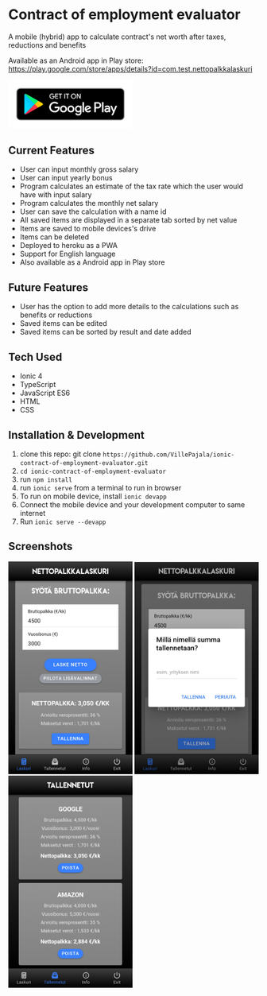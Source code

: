 # Contract of employment evaluator

A mobile (hybrid) app to calculate contract's net worth after taxes, reductions and benefits

Available as an Android app in Play store: https://play.google.com/store/apps/details?id=com.test.nettopalkkalaskuri


<img src="src/assets/img/play.png" alt="Nettopalkkalaskuri"
	title="Nettopalkkalaskuri" width="250" />


## Current Features
* User can input monthly gross salary
* User can input yearly bonus
* Program calculates an estimate of the tax rate which the user would have with input salary
* Program calculates the monthly net salary
* User can save the calculation with a name id
* All saved items are displayed in a separate tab sorted by net value
* Items are saved to mobile devices's drive
* Items can be deleted
* Deployed to heroku as a PWA
* Support for English language
* Also available as a Android app in Play store

## Future Features
* User has the option to add more details to the calculations such as benefits or reductions
* Saved items can be edited
* Saved items can be sorted by result and date added


## Tech Used
* Ionic 4
* TypeScript
* JavaScript ES6
* HTML
* CSS

## Installation & Development
1. clone this repo: git clone `https://github.com/VillePajala/ionic-contract-of-employment-evaluator.git`
2. `cd ionic-contract-of-employment-evaluator`
3. run `npm install`
4. run `ionic serve` from a terminal to run in browser
5. To run on mobile device, install `ionic devapp`
6. Connect the mobile device and your development computer to same internet
7. Run `ionic serve --devapp`

## Screenshots
<img src="src/assets/img/screenshot1.jpg" alt="screenshot1"
	title="screenshot1" width="250" />
<img src="src/assets/img/screenshot2.jpg" alt="screenshot2"
  title="screenshot2" width="250" />
<img src="src/assets/img/screenshot3.jpg" alt="screenshot3"
  title="screenshot3" width="250" />



